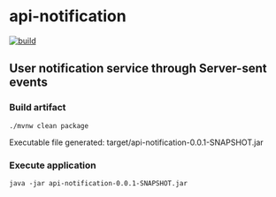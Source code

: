 # api-notification
[![build](https://github.com/schambeck/api-notification/actions/workflows/maven.yml/badge.svg)](https://github.com/schambeck/api-notification/actions/workflows/maven.yml)

## User notification service through Server-sent events

### Build artifact

    ./mvnw clean package

Executable file generated: target/api-notification-0.0.1-SNAPSHOT.jar

### Execute application

    java -jar api-notification-0.0.1-SNAPSHOT.jar
